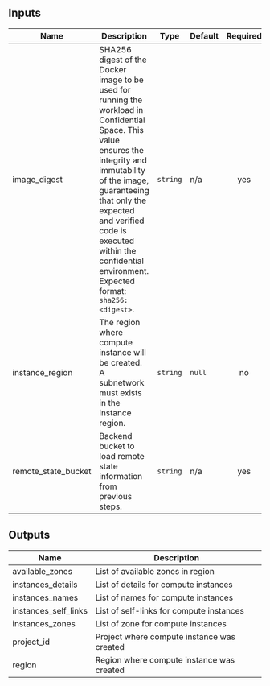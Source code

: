 <!-- BEGINNING OF PRE-COMMIT-TERRAFORM DOCS HOOK -->
## Inputs

| Name | Description | Type | Default | Required |
|------|-------------|------|---------|:--------:|
| image\_digest | SHA256 digest of the Docker image to be used for running the workload in Confidential Space. This value ensures the integrity and immutability of the image, guaranteeing that only the expected and verified code is executed within the confidential environment. Expected format: `sha256:<digest>`. | `string` | n/a | yes |
| instance\_region | The region where compute instance will be created. A subnetwork must exists in the instance region. | `string` | `null` | no |
| remote\_state\_bucket | Backend bucket to load remote state information from previous steps. | `string` | n/a | yes |

## Outputs

| Name | Description |
|------|-------------|
| available\_zones | List of available zones in region |
| instances\_details | List of details for compute instances |
| instances\_names | List of names for compute instances |
| instances\_self\_links | List of self-links for compute instances |
| instances\_zones | List of zone for compute instances |
| project\_id | Project where compute instance was created |
| region | Region where compute instance was created |

<!-- END OF PRE-COMMIT-TERRAFORM DOCS HOOK -->
